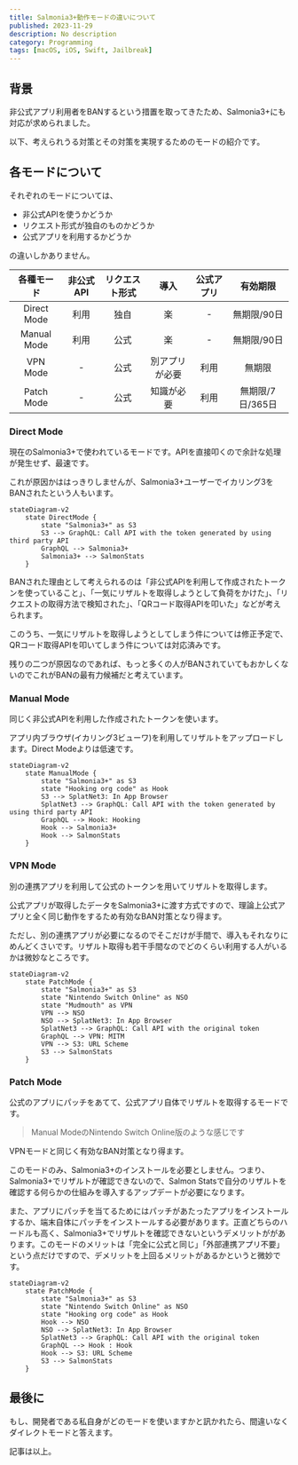 ```yaml
---
title: Salmonia3+動作モードの違いについて 
published: 2023-11-29
description: No description
category: Programming
tags: [macOS, iOS, Swift, Jailbreak]
---
```


## 背景

非公式アプリ利用者をBANするという措置を取ってきたため、Salmonia3+にも対応が求められました。

以下、考えられうる対策とその対策を実現するためのモードの紹介です。

## 各モードについて

それぞれのモードについては、

- 非公式APIを使うかどうか
- リクエスト形式が独自のものかどうか
- 公式アプリを利用するかどうか

の違いしかありません。

| 各種モード  | 非公式API | リクエスト形式 | 導入           | 公式アプリ | 有効期限         | 
| :---------: | :-------: | :------------: | :------------: | :--------: | :--------------: | 
| Direct Mode | 利用      | 独自           | 楽             | -          | 無期限/90日      | 
| Manual Mode | 利用      | 公式           | 楽             | -          | 無期限/90日      | 
| VPN Mode    | -         | 公式           | 別アプリが必要 | 利用       | 無期限           | 
| Patch Mode  | -         | 公式           | 知識が必要     | 利用       | 無期限/7日/365日 | 

### Direct Mode

現在のSalmonia3+で使われているモードです。APIを直接叩くので余計な処理が発生せず、最速です。

これが原因かははっきりしませんが、Salmonia3+ユーザーでイカリング3をBANされたという人もいます。

```mermaid
stateDiagram-v2
    state DirectMode {
        state "Salmonia3+" as S3
        S3 --> GraphQL: Call API with the token generated by using third party API
        GraphQL --> Salmonia3+
        Salmonia3+ --> SalmonStats
    }
```

BANされた理由として考えられるのは「非公式APIを利用して作成されたトークンを使っていること」、「一気にリザルトを取得しようとして負荷をかけた」、「リクエストの取得方法で検知された」、「QRコード取得APIを叩いた」などが考えられます。

このうち、一気にリザルトを取得しようとしてしまう件については修正予定で、QRコード取得APIを叩いてしまう件については対応済みです。

残りの二つが原因なのであれば、もっと多くの人がBANされていてもおかしくないのでこれがBANの最有力候補だと考えています。

### Manual Mode

同じく非公式APIを利用した作成されたトークンを使います。

アプリ内ブラウザ(イカリング3ビューワ)を利用してリザルトをアップロードします。Direct Modeよりは低速です。

```mermaid
stateDiagram-v2
    state ManualMode {
        state "Salmonia3+" as S3
        state "Hooking org code" as Hook
        S3 --> SplatNet3: In App Browser
        SplatNet3 --> GraphQL: Call API with the token generated by using third party API
        GraphQL --> Hook: Hooking
        Hook --> Salmonia3+
        Hook --> SalmonStats
    }
```

### VPN Mode

別の連携アプリを利用して公式のトークンを用いてリザルトを取得します。

公式アプリが取得したデータをSalmonia3+に渡す方式ですので、理論上公式アプリと全く同じ動作をするため有効なBAN対策となり得ます。

ただし、別の連携アプリが必要になるのでそこだけが手間で、導入もそれなりにめんどくさいです。リザルト取得も若干手間なのでどのくらい利用する人がいるかは微妙なところです。

```mermaid
stateDiagram-v2
    state PatchMode {
        state "Salmonia3+" as S3
        state "Nintendo Switch Online" as NSO
        state "Mudmouth" as VPN
        VPN --> NSO
        NSO --> SplatNet3: In App Browser
        SplatNet3 --> GraphQL: Call API with the original token
        GraphQL --> VPN: MITM
        VPN --> S3: URL Scheme
        S3 --> SalmonStats
    }
```

### Patch Mode

公式のアプリにパッチをあてて、公式アプリ自体でリザルトを取得するモードです。

> Manual ModeのNintendo Switch Online版のような感じです

VPNモードと同じく有効なBAN対策となり得ます。

このモードのみ、Salmonia3+のインストールを必要としません。つまり、Salmonia3+でリザルトが確認できないので、Salmon Statsで自分のリザルトを確認する何らかの仕組みを導入するアップデートが必要になります。

また、アプリにパッチを当てるためにはパッチがあたったアプリをインストールするか、端末自体にパッチをインストールする必要があります。正直どちらのハードルも高く、Salmonia3+でリザルトを確認できないというデメリットががあります。このモードのメリットは「完全に公式と同じ」「外部連携アプリ不要」という点だけですので、デメリットを上回るメリットがあるかというと微妙です。

```mermaid
stateDiagram-v2
    state PatchMode {
        state "Salmonia3+" as S3
        state "Nintendo Switch Online" as NSO
        state "Hooking org code" as Hook
        Hook --> NSO
        NSO --> SplatNet3: In App Browser
        SplatNet3 --> GraphQL: Call API with the original token
        GraphQL --> Hook : Hook
        Hook --> S3: URL Scheme
        S3 --> SalmonStats
    }
```

## 最後に

もし、開発者である私自身がどのモードを使いますかと訊かれたら、間違いなくダイレクトモードと答えます。

記事は以上。
